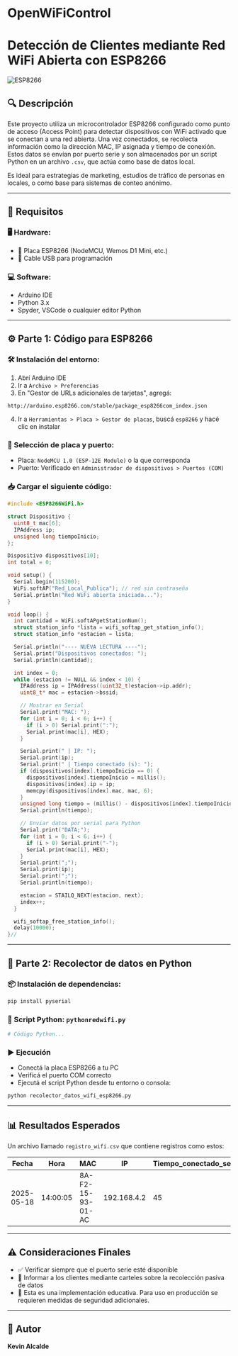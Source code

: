 # OpenWiFiControl
# Detección de Clientes mediante Red WiFi Abierta con ESP8266

![ESP8266](https://upload.wikimedia.org/wikipedia/commons/3/3f/ESP8266-01.jpg)

## 🔍 Descripción

Este proyecto utiliza un microcontrolador ESP8266 configurado como punto de acceso (Access Point) para detectar dispositivos con WiFi activado que se conectan a una red abierta. Una vez conectados, se recolecta información como la dirección MAC, IP asignada y tiempo de conexión. Estos datos se envían por puerto serie y son almacenados por un script Python en un archivo `.csv`, que actúa como base de datos local.

Es ideal para estrategias de marketing, estudios de tráfico de personas en locales, o como base para sistemas de conteo anónimo.

---

## 🧰 Requisitos

### 🖥️ Hardware:

* 📶 Placa ESP8266 (NodeMCU, Wemos D1 Mini, etc.)
* 🔌 Cable USB para programación

### 💻 Software:

* Arduino IDE
* Python 3.x
* Spyder, VSCode o cualquier editor Python

---

## ⚙️ Parte 1: Código para ESP8266

### 🛠️ Instalación del entorno:

1. Abrí Arduino IDE
2. Ir a `Archivo > Preferencias`
3. En "Gestor de URLs adicionales de tarjetas", agregá:

```
http://arduino.esp8266.com/stable/package_esp8266com_index.json
```

4. Ir a `Herramientas > Placa > Gestor de placas`, buscá `esp8266` y hacé clic en instalar

### 🔌 Selección de placa y puerto:

* Placa: `NodeMCU 1.0 (ESP-12E Module)` o la que corresponda
* Puerto: Verificado en `Administrador de dispositivos > Puertos (COM)`

### 📥 Cargar el siguiente código:

```cpp
#include <ESP8266WiFi.h>

struct Dispositivo {
  uint8_t mac[6];
  IPAddress ip;
  unsigned long tiempoInicio;
};

Dispositivo dispositivos[10];
int total = 0;

void setup() {
  Serial.begin(115200);
  WiFi.softAP("Red_Local_Publica"); // red sin contraseña
  Serial.println("Red WiFi abierta iniciada...");
}

void loop() {
  int cantidad = WiFi.softAPgetStationNum();
  struct station_info *lista = wifi_softap_get_station_info();
  struct station_info *estacion = lista;

  Serial.println("---- NUEVA LECTURA ----");
  Serial.print("Dispositivos conectados: ");
  Serial.println(cantidad);

  int index = 0;
  while (estacion != NULL && index < 10) {
    IPAddress ip = IPAddress((uint32_t)estacion->ip.addr);
    uint8_t* mac = estacion->bssid;

    // Mostrar en Serial
    Serial.print("MAC: ");
    for (int i = 0; i < 6; i++) {
      if (i > 0) Serial.print(":");
      Serial.print(mac[i], HEX);
    }

    Serial.print(" | IP: ");
    Serial.print(ip);
    Serial.print(" | Tiempo conectado (s): ");
    if (dispositivos[index].tiempoInicio == 0) {
      dispositivos[index].tiempoInicio = millis();
      dispositivos[index].ip = ip;
      memcpy(dispositivos[index].mac, mac, 6);
    }
    unsigned long tiempo = (millis() - dispositivos[index].tiempoInicio) / 1000;
    Serial.println(tiempo);

    // Enviar datos por serial para Python
    Serial.print("DATA;");
    for (int i = 0; i < 6; i++) {
      if (i > 0) Serial.print("-");
      Serial.print(mac[i], HEX);
    }
    Serial.print(";");
    Serial.print(ip);
    Serial.print(";");
    Serial.println(tiempo);

    estacion = STAILQ_NEXT(estacion, next);
    index++;
  }

  wifi_softap_free_station_info();
  delay(10000);
}// 
```

---

## 🐍 Parte 2: Recolector de datos en Python

### 📦 Instalación de dependencias:

```bash
pip install pyserial
```

### 🧾 Script Python: `pythonredwifi.py`

```python
# Código Python...
```

### ▶️ Ejecución

* Conectá la placa ESP8266 a tu PC
* Verificá el puerto COM correcto
* Ejecutá el script Python desde tu entorno o consola:

```bash
python recolector_datos_wifi_esp8266.py
```

---

## 📊 Resultados Esperados

Un archivo llamado `registro_wifi.csv` que contiene registros como estos:

| Fecha      | Hora     | MAC               | IP          | Tiempo\_conectado\_seg |
| ---------- | -------- | ----------------- | ----------- | ---------------------- |
| 2025-05-18 | 14:00:05 | 8A-F2-15-93-01-AC | 192.168.4.2 | 45                     |

---

## ⚠️ Consideraciones Finales

* ✅ Verificar siempre que el puerto serie esté disponible
* 📢 Informar a los clientes mediante carteles sobre la recolección pasiva de datos
* 🔐 Esta es una implementación educativa. Para uso en producción se requieren medidas de seguridad adicionales.

---

## 👤 Autor

**Kevin Alcalde**
